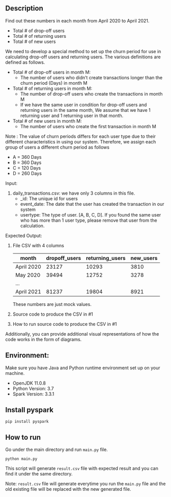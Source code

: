 ## Description

Find out these numbers in each month from April 2020 to April 2021.
- Total # of drop-off users
- Total # of returning users
- Total # of new users

We need to develop a special
method to set up the churn period for use in calculating drop-off users and returning users. The various
definitions are defined as follows.
- Total # of drop-off users in month M:
    - The number of users who didn’t create transactions longer than the churn
period (Days) in month M
- Total # of returning users in month M:
    - The number of drop-off users who create the transactions in month M
    - If we have the same user in condition for drop-off users and returning users in the same
month, We assume that we have 1 returning user and 1 returning user in that month.
- Total # of new users in month M:
    - The number of users who create the first transaction in month M

Note : The value of churn periods differs for each user type due to their different characteristics in using
our system. Therefore, we assign each group of users a different churn period as follows
- A = 360 Days
- B = 360 Days
- C = 120 Days
- D = 260 Days

Input:
1.  daily_transactions.csv: we have only 3 columns in this file.
    - _id: The unique id for users
    - event_date: The date that the user has created the transaction in our system
    - usertype: The type of user. [A, B, C, D]. If you found the same user who has more than 1
user type, please remove that user from the calculation.

Expected Output:
1. File CSV with 4 columns

    | month | dropoff_users  | returning_users  | new_users |
    | ------- | --- | --- | --- |
    | April 2020 | 23127 | 10293 | 3810 |
    | May 2020 | 39494 | 12752 | 3278 |
    | ... |  |  |  |
    | April 2021 | 81237 | 19804 | 8921 |

    These numbers are just mock values.

2. Source code to produce the CSV in #1
3. How to run source code to produce the CSV in #1

Additionally, you can provide additional visual representations of how the code works in the form of
diagrams.

## Environment:
Make sure you have Java and Python runtime environment set up on your machine.

- OpenJDK 11.0.8
- Python Version: 3.7
- Spark Version: 3.3.1

## Install pyspark
```
pip install pyspark
```

## How to run
Go under the main directory and run `main.py` file.
```
python main.py
```
This script will generate `result.csv` file with expected result and you can find it under the same directory.

Note: `result.csv` file will generate everytime you run the `main.py` file and the old existing file will be replaced with the new generated file.
